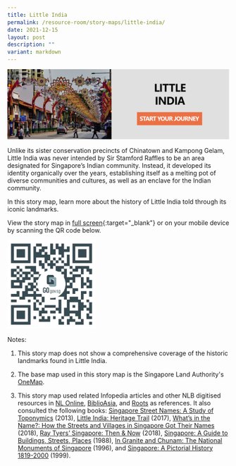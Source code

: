```yaml
---
title: Little India
permalink: /resource-room/story-maps/little-india/
date: 2021-12-15
layout: post
description: ""
variant: markdown
---
```

[![Alt text for image on Isomer site](/images/storymap-image-little-india.png)](https://go.gov.sg/ioks1j)

Unlike its sister conservation precincts of Chinatown and Kampong Gelam, Little India was never intended by Sir Stamford Raffles to be an area designated for Singapore’s Indian community. Instead, it developed its identity organically over the years, establishing itself as a melting pot of diverse communities and cultures, as well as an enclave for the Indian community.

In this story map, learn more about the history of Little India told through its iconic landmarks.

View the story map in [full screen](https://go.gov.sg/ioks1j){:target="_blank"} or on your mobile device by scanning the QR code below.

<img src="/images/qr-code-storymap-little-india-landmarks.jpg" alt="qr-code-storymap-little-india-landmarks" style="width:200px;">


Notes:
1. This story map does not show a comprehensive coverage of the historic landmarks found in Little India.

2. The base map used in this story map is the Singapore Land Authority's [OneMap](https://www.onemap.gov.sg/docs/maps/).

3. This story map used related Infopedia articles and other NLB digitised resources in [NL Online](https://www.nlb.gov.sg/main/nlonline), [BiblioAsia](https://www.nlb.gov.sg/Browse/BiblioAsia.aspx), and [Roots](https://www.roots.sg/) as references. It also consulted the following books: [Singapore Street Names: A Study of Toponymics](https://eservice.nlb.gov.sg/item_holding.aspx?bid=200123850) (2013), [Little India: Heritage Trail](https://eservice.nlb.gov.sg/item_holding.aspx?bid=202919340) (2017), [What’s in the Name?: How the Streets and Villages in Singapore Got Their Names](https://eservice.nlb.gov.sg/item_holding.aspx?bid=202924449) (2018), [Ray Tyers’ Singapore: Then &amp; Now](https://eservice.nlb.gov.sg/item_holding.aspx?bid=203784837) (2018), [Singapore: A Guide to Buildings, Streets, Places](http://eservice.nlb.gov.sg/item_holding.aspx?bid=4712298) (1988), [In Granite and Chunam: The National Monuments of Singapore](http://eservice.nlb.gov.sg/item_holding_s.aspx?bid=7919754) (1996), and [Singapore: A Pictorial History 1819-2000](http://eservice.nlb.gov.sg/item_holding.aspx?bid=9651676) (1999).